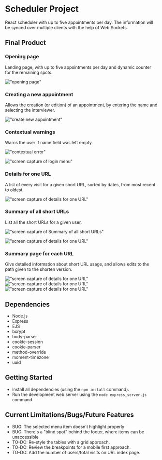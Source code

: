 # Scheduler Project

React scheduler with up to five appointments per day. The information will be synced over multiple clients with the help of Web Sockets.

## Final Product

### Opening page

Landing page, with up to five appointments per day and dynamic counter for the remaining spots.

!["opening page"](https://github.com/SebDufresne/scheduler/blob/master/docs/main-view.png)

### Creating a new appointment

Allows the creation (or edition) of an appointment, by entering the name and selecting the interviewer.

!["create new appointment"](https://github.com/SebDufresne/scheduler/blob/master/docs/add-appointment.png)

### Contextual warnings

Warns the user if name field was left empty.

!["contextual error"](https://github.com/SebDufresne/scheduler/blob/master/docs/contextual-errors.png)





!["screen capture of login menu"](https://github.com/SebDufresne/scheduler/blob/master/docs/adaptive-design.png)


### Details for one URL

A list of every visit for a given short URL, sorted by dates, from most recent to oldest.

!["screen capture of details for one URL"](https://github.com/SebDufresne/scheduler/blob/master/docs/transition-states.png)

### Summary of all short URLs

List all the short URLs for a given user.

!["screen capture of Summary of all short URLs"](https://github.com/SebDufresne/scheduler/blob/master/docs/deletion-confirmation.png)

!["screen capture of details for one URL"](https://github.com/SebDufresne/scheduler/blob/master/docs/error-handling.png)

### Summary page for each URL

Give detailed information about short URL usage, and allows edits to the path given to the shorten version.

!["screen capture of details for one URL"](https://github.com/SebDufresne/scheduler/blob/master/docs/mockup-storybook.png)
!["screen capture of details for one URL"](https://github.com/SebDufresne/scheduler/blob/master/docs/tests-cypress.png)
!["screen capture of details for one URL"](https://github.com/SebDufresne/scheduler/blob/master/docs/tests-jest.png)


## Dependencies

- Node.js
- Express
- EJS
- bcrypt
- body-parser
- cookie-session
- cookie-parser
- method-override
- moment-timezone
- uuid

## Getting Started

- Install all dependencies (using the `npm install` command).
- Run the development web server using the `node express_server.js` command.

## Current Limitations/Bugs/Future Features

- BUG: The selected menu item doesn't highlight properly
- BUG: There's a "blind spot" behind the footer, where items can be unaccessible
- TO-DO: Re-style the tables with a grid approach.
- TO-DO: Review the breakpoints for a mobile first approach.
- TO-DO: Add the number of users/total visits on URL index page.
